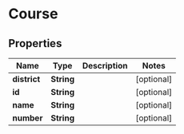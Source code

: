 

# Course


## Properties

| Name | Type | Description | Notes |
|------------ | ------------- | ------------- | -------------|
|**district** | **String** |  |  [optional] |
|**id** | **String** |  |  [optional] |
|**name** | **String** |  |  [optional] |
|**number** | **String** |  |  [optional] |



